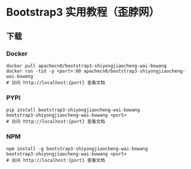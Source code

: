 # Bootstrap3 实用教程（歪脖网）

## 下载

### Docker

```
docker pull apachecn0/bootstrap3-shiyongjiaocheng-wai-bowang
docker run -tid -p <port>:80 apachecn0/bootstrap3-shiyongjiaocheng-wai-bowang
# 访问 http://localhost:{port} 查看文档
```

### PYPI

```
pip install bootstrap3-shiyongjiaocheng-wai-bowang
bootstrap3-shiyongjiaocheng-wai-bowang <port>
# 访问 http://localhost:{port} 查看文档
```

### NPM

```
npm install -g bootstrap3-shiyongjiaocheng-wai-bowang
bootstrap3-shiyongjiaocheng-wai-bowang <port>
# 访问 http://localhost:{port} 查看文档
```